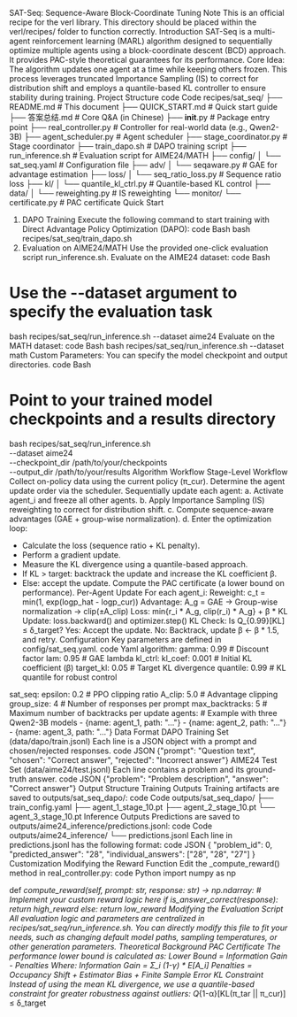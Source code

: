 SAT-Seq: Sequence-Aware Block-Coordinate Tuning
Note
This is an official recipe for the verl library. This directory should be placed within the verl/recipes/ folder to function correctly.
Introduction
SAT-Seq is a multi-agent reinforcement learning (MARL) algorithm designed to sequentially optimize multiple agents using a block-coordinate descent (BCD) approach. It provides PAC-style theoretical guarantees for its performance.
Core Idea: The algorithm updates one agent at a time while keeping others frozen. This process leverages truncated Importance Sampling (IS) to correct for distribution shift and employs a quantile-based KL controller to ensure stability during training.
Project Structure
code
Code
recipes/sat_seq/
├── README.md                   # This document
├── QUICK_START.md              # Quick start guide
├── 答案总结.md                  # Core Q&A (in Chinese)
├── __init__.py                 # Package entry point
├── real_controller.py          # Controller for real-world data (e.g., Qwen2-3B)
├── agent_scheduler.py          # Agent scheduler
├── stage_coordinator.py        # Stage coordinator
├── train_dapo.sh               # DAPO training script
├── run_inference.sh            # Evaluation script for AIME24/MATH
├── config/
│   └── sat_seq.yaml            # Configuration file
├── adv/
│   └── seqaware.py             # GAE for advantage estimation
├── loss/
│   └── seq_ratio_loss.py       # Sequence ratio loss
├── kl/
│   └── quantile_kl_ctrl.py     # Quantile-based KL control
├── data/
│   └── reweighting.py          # IS reweighting
└── monitor/
    └── certificate.py          # PAC certificate
Quick Start
1. DAPO Training
Execute the following command to start training with Direct Advantage Policy Optimization (DAPO):
code
Bash
bash recipes/sat_seq/train_dapo.sh
2. Evaluation on AIME24/MATH
Use the provided one-click evaluation script run_inference.sh.
Evaluate on the AIME24 dataset:
code
Bash
# Use the --dataset argument to specify the evaluation task
bash recipes/sat_seq/run_inference.sh --dataset aime24
Evaluate on the MATH dataset:
code
Bash
bash recipes/sat_seq/run_inference.sh --dataset math
Custom Parameters:
You can specify the model checkpoint and output directories.
code
Bash
# Point to your trained model checkpoints and a results directory
bash recipes/sat_seq/run_inference.sh \
    --dataset aime24 \
    --checkpoint_dir /path/to/your/checkpoints \
    --output_dir /path/to/your/results
Algorithm Workflow
Stage-Level Workflow
Collect on-policy data using the current policy (π_cur).
Determine the agent update order via the scheduler.
Sequentially update each agent:
a. Activate agent_i and freeze all other agents.
b. Apply Importance Sampling (IS) reweighting to correct for distribution shift.
c. Compute sequence-aware advantages (GAE + group-wise normalization).
d. Enter the optimization loop:
- Calculate the loss (sequence ratio + KL penalty).
- Perform a gradient update.
- Measure the KL divergence using a quantile-based approach.
- If KL > target: backtrack the update and increase the KL coefficient β.
- Else: accept the update.
Compute the PAC certificate (a lower bound on performance).
Per-Agent Update
For each agent_i:
Reweight: c_t = min(1, exp(logp_hat - logp_cur))
Advantage: A_g = GAE → Group-wise normalization → clip(±A_clip)
Loss: min{r_i * A_g, clip(r_i) * A_g} + β * KL
Update: loss.backward() and optimizer.step()
KL Check: Is Q_{0.99}[KL] ≤ δ_target?
Yes: Accept the update.
No: Backtrack, update β ← β * 1.5, and retry.
Configuration
Key parameters are defined in config/sat_seq.yaml.
code
Yaml
algorithm:
  gamma: 0.99              # Discount factor
  lam: 0.95                # GAE lambda
  kl_ctrl:
    kl_coef: 0.001         # Initial KL coefficient (β)
    target_kl: 0.05        # Target KL divergence
    quantile: 0.99         # KL quantile for robust control

sat_seq:
  epsilon: 0.2             # PPO clipping ratio
  A_clip: 5.0              # Advantage clipping
  group_size: 4            # Number of responses per prompt
  max_backtracks: 5        # Maximum number of backtracks per update
  agents:                  # Example with three Qwen2-3B models
    - {name: agent_1, path: "..."}
    - {name: agent_2, path: "..."}
    - {name: agent_3, path: "..."}
Data Format
DAPO Training Set (data/dapo/train.jsonl)
Each line is a JSON object with a prompt and chosen/rejected responses.
code
JSON
{"prompt": "Question text", "chosen": "Correct answer", "rejected": "Incorrect answer"}
AIME24 Test Set (data/aime24/test.jsonl)
Each line contains a problem and its ground-truth answer.
code
JSON
{"problem": "Problem description", "answer": "Correct answer"}
Output Structure
Training Outputs
Training artifacts are saved to outputs/sat_seq_dapo/:
code
Code
outputs/sat_seq_dapo/
├── train_config.yaml
├── agent_1_stage_10.pt
├── agent_2_stage_10.pt
└── agent_3_stage_10.pt
Inference Outputs
Predictions are saved to outputs/aime24_inference/predictions.jsonl:
code
Code
outputs/aime24_inference/
└── predictions.jsonl
Each line in predictions.jsonl has the following format:
code
JSON
{
  "problem_id": 0,
  "predicted_answer": "28",
  "individual_answers": ["28", "28", "27"]
}
Customization
Modifying the Reward Function
Edit the _compute_reward() method in real_controller.py:
code
Python
import numpy as np

def _compute_reward(self, prompt: str, response: str) -> np.ndarray:
    # Implement your custom reward logic here
    if is_answer_correct(response):
        return high_reward
    else:
        return low_reward
Modifying the Evaluation Script
All evaluation logic and parameters are centralized in recipes/sat_seq/run_inference.sh. You can directly modify this file to fit your needs, such as changing default model paths, sampling temperatures, or other generation parameters.
Theoretical Background
PAC Certificate
The performance lower bound is calculated as:
Lower Bound = Information Gain - Penalties
Where:
Information Gain = Σ_i (1-γ) * E[A_i]
Penalties = Occupancy Shift + Estimator Bias + Finite Sample Error
KL Constraint
Instead of using the mean KL divergence, we use a quantile-based constraint for greater robustness against outliers:
Q_{1-α}[KL(π_tar || π_cur)] ≤ δ_target

